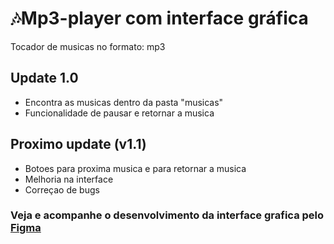 # 🎶Mp3-player com interface gráfica 
Tocador de musicas no formato: mp3

## Update 1.0

* Encontra as musicas dentro da pasta "musicas"
* Funcionalidade de pausar e retornar a musica

## Proximo update (v1.1)
* Botoes para proxima musica e para retornar a musica
* Melhoria na interface
* Correçao de bugs

### Veja e acompanhe o desenvolvimento da interface grafica pelo [Figma](https://www.figma.com/file/K9Im2qMH06fo4JOmu323Je/mp3-Player?node-id=0%3A1)
